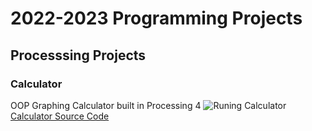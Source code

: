 # 2022-2023 Programming Projects

## Processsing Projects

### Calculator
OOP Graphing Calculator built in Processing 4 
![Runing Calculator]()
[Calculator Source Code]()
